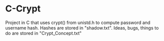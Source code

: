 # C-Crypt
Project in C that uses crypt() from unistd.h to compute password and username hash. Hashes are stored in "shadow.txt".
Ideas, bugs, things to do are stored in "Crypt_Concept.txt"

